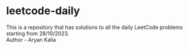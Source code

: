 # leetcode-daily
This is a repository that has solutions to all the daily LeetCode problems starting from 28/10/2023.
<br>
Author - Aryan Kalia

